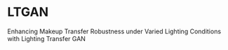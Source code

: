 # LTGAN
Enhancing Makeup Transfer Robustness under Varied Lighting Conditions with Lighting Transfer GAN
